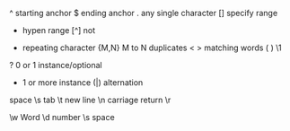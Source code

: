 ^ starting anchor
$ ending anchor
. any single character
[] specify range
- hypen range
[^] not 
* repeating character
\{M,N\} M to N duplicates
\< \> matching words
\( \) \1 


? 0 or 1 instance/optional
+ 1 or more instance
(|) alternation

space \s
tab \t
new line \n
carriage return \r

\w Word
\d number
\s space